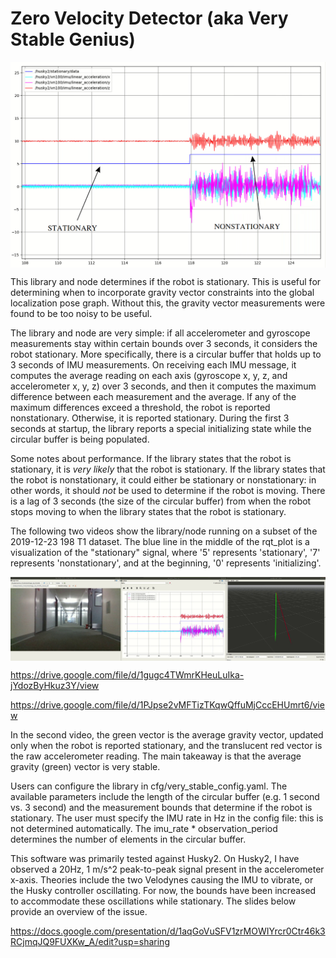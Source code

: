# Zero Velocity Detector (aka Very Stable Genius)

<img width="600" align="center" src="docs/imgs/stationary_plot_labeled.png">

This library and node determines if the robot is stationary. This is useful for determining when to incorporate gravity vector constraints into the global localization pose graph. Without this, the gravity vector measurements were found to be too noisy to be useful. 

The library and node are very simple: if all accelerometer and gyroscope measurements stay within certain bounds over 3 seconds, it considers the robot stationary. More specifically, there is a circular buffer that holds up to 3 seconds of IMU measurements. On receiving each IMU message, it computes the average reading on each axis (gyroscope x, y, z, and accelerometer x, y, z) over 3 seconds, and then it computes the maximum difference between each measurement and the average. If any of the maximum differences exceed a threshold, the robot is reported nonstationary. Otherwise, it is reported stationary. During the first 3 seconds at startup, the library reports a special initializing state while the circular buffer is being populated. 

Some notes about performance. If the library states that the robot is stationary, it is *very likely* that the robot is stationary. If the library states that the robot is nonstationary, it could either be stationary or nonstationary: in other words, it should *not* be used to determine if the robot is moving. There is a lag of 3 seconds (the size of the circular buffer) from when the robot stops moving to when the library states that the robot is stationary.

The following two videos show the library/node running on a subset of the 2019-12-23 198 T1 dataset. The blue line in the middle of the rqt_plot is a visualization of the "stationary" signal, where '5' represents 'stationary', '7' represents 'nonstationary', and at the beginning, '0' represents 'initializing'.

<img width="800" align="center" src="docs/imgs/video_snapshot.jpg">

https://drive.google.com/file/d/1gugc4TWmrKHeuLuIka-jYdozByHkuz3Y/view

https://drive.google.com/file/d/1PJpse2vMFTizTKqwQffuMjCccEHUmrt6/view

In the second video, the green vector is the average gravity vector, updated only when the robot is reported stationary, and the translucent red vector is the raw accelerometer reading. The main takeaway is that the average gravity (green) vector is very stable. 

Users can configure the library in cfg/very_stable_config.yaml. The available parameters include the length of the circular buffer (e.g. 1 second vs. 3 second) and the measurement bounds that determine if the robot is stationary. The user must specify the IMU rate in Hz in the config file: this is not determined automatically. The imu_rate * observation_period determines the number of elements in the circular buffer.

This software was primarily tested against Husky2. On Husky2, I have observed a 20Hz, 1 m/s^2 peak-to-peak signal present in the accelerometer x-axis. Theories include the two Velodynes causing the IMU to vibrate, or the Husky controller oscillating. For now, the bounds have been increased to accommodate these oscillations while stationary. The slides below provide an overview of the issue.

https://docs.google.com/presentation/d/1aqGoVuSFV1zrMOWIYrcr0Ctr46k3RCjmqJQ9FUXKw_A/edit?usp=sharing


